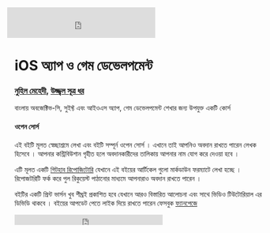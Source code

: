 <iframe src="https://www.facebook.com/plugins/likebox.php?href=https%3A%2F%2Fwww.facebook.com%2Fhowtocode.com.bd&amp;width&amp;height=62&amp;colorscheme=light&amp;show_faces=false&amp;header=false&amp;stream=false&amp;show_border=false&amp;appId=353725671441956" scrolling="no" frameborder="0" style="border:none; overflow:hidden; height:62px; margin-left:-15px;" allowTransparency="true"></iframe>

# iOS অ্যাপ ও গেম ডেভেলপমেন্ট

### [নুহিল মেহেদী](http://nuhil.net), [উজ্জ্বল সূত্র ধর](http://ujjalruet.wordpress.com/)

বাংলায় অবজেক্টিভ-সি, সুইফ্ট এবং আইওএস অ্যাপ, গেম ডেভেলপমেন্ট শেখার জন্য উপযুক্ত একটি কোর্স

#### ওপেন সোর্স

এই বইটি মূলত স্বেচ্ছাশ্রমে লেখা এবং বইটি সম্পূর্ন ওপেন সোর্স । এখানে তাই আপনিও অবদান রাখতে পারেন লেখক হিসেবে । আপনার কন্ট্রিবিউশান গৃহীত হলে অবদানকারীদের তালিকায় আপনার নাম যোগ করে দেওয়া হবে ।

এটি মূলত একটি [গিটহাব রিপোজিটোরি](https://github.com/howtocode-com-bd/ios.howtocode.com.bd)  যেখানে এই বইয়ের আর্টিকেল গুলো মার্কডাউন ফরম্যাটে লেখা হচ্ছে । রিপোজটরিটি ফর্ক করে পুল রিকুয়েস্ট পাঠানোর মাধ্যমে আপনারাও অবদান রাখতে পারেন ।

বইটির একটি প্রিন্ট ভার্সন খুব শীঘ্রই প্রকাশিত হবে যেখানে আরও বিস্তারিত আলোচনা এবং সাথে ভিডিও টিউটোরিয়াল এর ডিভিডি থাকবে । বইয়ের আপডেট পেতে লাইক দিয়ে রাখতে পারেন ফেসবুক [ফ্যানপেজে](https://www.facebook.com/bangla.objc.swift.ios)

<iframe src="https://www.facebook.com/plugins/like.php?href=http%3A%2F%2Fios.howtocode.com.bd&amp;width&amp;layout=button_count&amp;action=like&amp;show_faces=false&amp;share=true&amp;height=21&amp;appId=353725671441956" scrolling="no" frameborder="0" style="border:none; overflow:hidden; height:21px;" allowTransparency="true"></iframe>
